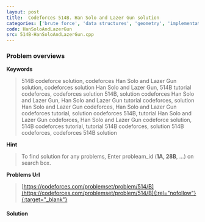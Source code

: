 ```yaml
---
layout: post
title:  Codeforces 514B. Han Solo and Lazer Gun solution
categories: ['brute force', 'data structures', 'geometry', 'implementation', 'math']
code: HanSoloAndLazerGun
src: 514B-HanSoloAndLazerGun.cpp
---
```

### **Problem overviews**

**Keywords**
> 514B codeforce solution, codeforces Han Solo and Lazer Gun solution, codeforces solution Han Solo and Lazer Gun, 514B tutorial codeforces, codeforces solution 514B, solution codeforces Han Solo and Lazer Gun, Han Solo and Lazer Gun tutorial codeforces, solution Han Solo and Lazer Gun codeforces, Han Solo and Lazer Gun codeforces tutorial, solution codeforces 514B, tutorial Han Solo and Lazer Gun codeforces, Han Solo and Lazer Gun codeforce solution, 514B codeforces tutorial, tutorial 514B codeforces, solution 514B codeforces, codeforces 514B solution

**Hint**
> To find solution for any problems, Enter probleam_id (**1A, 28B**, ...) on search box. 

**Problems Url**
> [https://codeforces.com/problemset/problem/514/B](https://codeforces.com/problemset/problem/514/B){:rel="nofollow"}{:target="_blank"}

#### **Solution**



